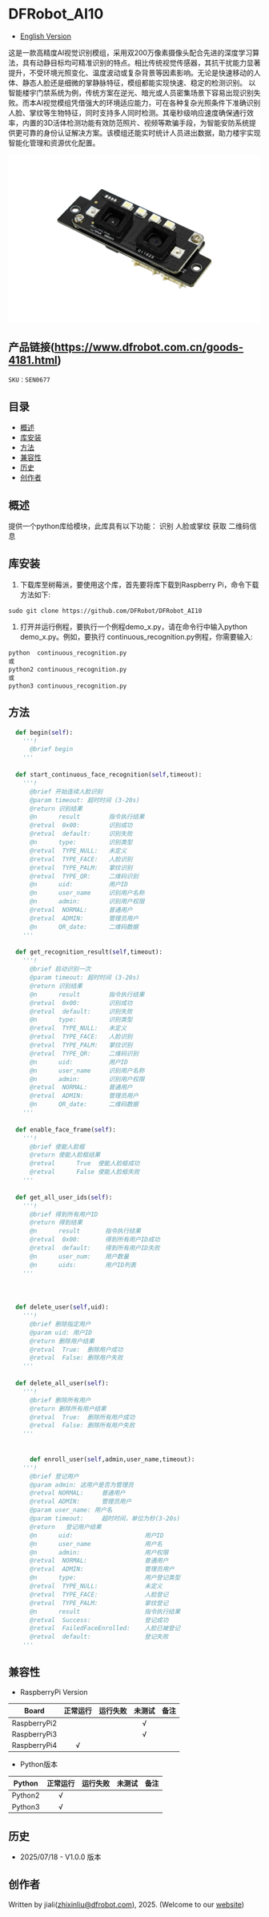 # DFRobot_AI10
- [English Version](./README.md)

这是一款高精度AI视觉识别模组，采用双200万像素摄像头配合先进的深度学习算法，具有动静目标均可精准识别的特点。相比传统视觉传感器，其抗干扰能力显著提升，不受环境光照变化、温度波动或复杂背景等因素影响。无论是快速移动的人体、静态人脸还是细微的掌静脉特征，模组都能实现快速、稳定的检测识别。
以智能楼宇门禁系统为例，传统方案在逆光、暗光或人员密集场景下容易出现识别失败。而本AI视觉模组凭借强大的环境适应能力，可在各种复杂光照条件下准确识别人脸、掌纹等生物特征，同时支持多人同时检测。其毫秒级响应速度确保通行效率，内置的3D活体检测功能有效防范照片、视频等欺骗手段，为智能安防系统提供更可靠的身份认证解决方案。该模组还能实时统计人员进出数据，助力楼宇实现智能化管理和资源优化配置。

![效果图](../../resources/images/FacePlamQR.jpg)

## 产品链接(https://www.dfrobot.com.cn/goods-4181.html)

    SKU：SEN0677

## 目录

* [概述](#概述)
* [库安装](#库安装)
* [方法](#方法)
* [兼容性](#兼容性)
* [历史](#历史)
* [创作者](#创作者)

## 概述

提供一个python库给模块，此库具有以下功能：
  识别 人脸或掌纹
  获取 二维码信息

## 库安装
1. 下载库至树莓派，要使用这个库，首先要将库下载到Raspberry Pi，命令下载方法如下:

```
sudo git clone https://github.com/DFRobot/DFRobot_AI10
```

1. 打开并运行例程，要执行一个例程demo_x.py，请在命令行中输入python demo_x.py。例如，要执行 continuous_recognition.py例程，你需要输入:

```
python  continuous_recognition.py
或
python2 continuous_recognition.py
或
python3 continuous_recognition.py
```

## 方法

```python
  def begin(self):
    '''!
      @brief begin
    '''

  def start_continuous_face_recognition(self,timeout):
    '''!
      @brief 开始连续人脸识别
      @param timeout: 超时时间 (3-20s)
      @return 识别结果
      @n      result        指令执行结果
      @retval  0x00:        识别成功
      @retval  default:     识别失败
      @n      type:         识别类型
      @retval  TYPE_NULL:   未定义
      @retval  TYPE_FACE:   人脸识别
      @retval  TYPE_PALM:   掌纹识别
      @retval  TYPE_QR:     二维码识别
      @n      uid:          用户ID
      @n      user_name     识别用户名称
      @n      admin:        识别用户权限
      @retval  NORMAL:      普通用户
      @retval  ADMIN:       管理员用户
      @n      QR_date:      二维码数据
    '''

  def get_recognition_result(self,timeout):
    '''!
      @brief 启动识别一次
      @param timeout: 超时时间 (3-20s)
      @return 识别结果
      @n      result        指令执行结果
      @retval  0x00:        识别成功
      @retval  default:     识别失败
      @n      type:         识别类型
      @retval  TYPE_NULL:   未定义
      @retval  TYPE_FACE:   人脸识别
      @retval  TYPE_PALM:   掌纹识别
      @retval  TYPE_QR:     二维码识别
      @n      uid:          用户ID
      @n      user_name     识别用户名称
      @n      admin:        识别用户权限
      @retval  NORMAL:      普通用户
      @retval  ADMIN:       管理员用户
      @n      QR_date:      二维码数据
    '''

  def enable_face_frame(self):
    '''!
      @brief 使能人脸框
      @return 使能人脸框结果
      @retval      True  使能人脸框成功
      @retval      False 使能人脸框失败
    '''

  def get_all_user_ids(self):
    '''!
      @brief 得到所有用户ID
      @return 得到结果
      @n      result       指令执行结果
      @retval  0x00:       得到所有用户ID成功
      @retval  default:    得到所有用户ID失败
      @n      user_num:    用户数量
      @n      uids:        用户ID列表
    '''



  def delete_user(self,uid):
    '''!
      @brief 删除指定用户
      @param uid: 用户ID
      @return 删除用户结果
      @retval  True:  删除用户成功
      @retval  False: 删除用户失败
    '''

  def delete_all_user(self):
    '''!
      @brief 删除所有用户
      @return 删除所有用户结果
      @retval  True:  删除所有用户成功
      @retval  False: 删除所有用户失败
    '''


      def enroll_user(self,admin,user_name,timeout):
    '''!
      @brief 登记用户
      @param admin: 这用户是否为管理员
      @retval NORMAL:     普通用户
      @retval ADMIN:      管理员用户
      @param user_name: 用户名
      @param timeout:     超时时间，单位为秒(3-20s)
      @return   登记用户结果
      @n      uid:                    用户ID
      @n      user_name               用户名
      @n      admin:                  用户权限
      @retval  NORMAL:                普通用户
      @retval  ADMIN:                 管理员用户
      @n      type:                   用户登记类型
      @retval  TYPE_NULL:             未定义
      @retval  TYPE_FACE:             人脸登记
      @retval  TYPE_PALM:             掌纹登记
      @n      result                  指令执行结果
      @retval  Success:               登记成功
      @retval  FailedFaceEnrolled:    人脸已被登记
      @retval  default:               登记失败
    '''
```

## 兼容性

* RaspberryPi Version

| Board        | 正常运行  | 运行失败   | 未测试    | 备注
| ------------ | :-------: | :--------: | :------: | :-----: |
| RaspberryPi2 |           |            |    √     |         |
| RaspberryPi3 |           |            |    √     |         |
| RaspberryPi4 |     √     |            |          |         |

* Python版本

| Python  | 正常运行  | 运行失败   | 未测试    | 备注
| ------- | :-------: | :--------: | :------: | :-----: |
| Python2 |     √     |            |          |         |
| Python3 |     √     |            |          |         |


## 历史

- 2025/07/18 - V1.0.0 版本

## 创作者

Written by jiali(zhixinliu@dfrobot.com), 2025. (Welcome to our [website](https://www.dfrobot.com/))
